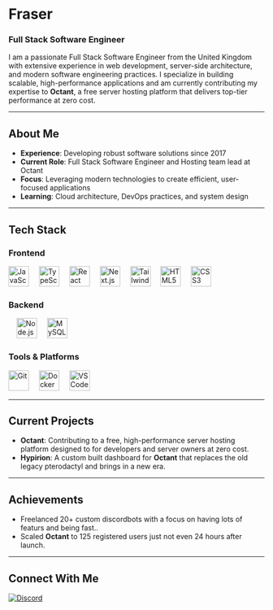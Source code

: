 # Fraser  
### Full Stack Software Engineer

I am a passionate Full Stack Software Engineer from the United Kingdom with extensive experience in web development, server-side architecture, and modern software engineering practices. I specialize in building scalable, high-performance applications and am currently contributing my expertise to **Octant**, a free server hosting platform that delivers top-tier performance at zero cost.

---

## About Me

- **Experience**: Developing robust software solutions since 2017  
- **Current Role**: Full Stack Software Engineer and Hosting team lead at Octant  
- **Focus**: Leveraging modern technologies to create efficient, user-focused applications  
- **Learning**: Cloud architecture, DevOps practices, and system design  

---

## Tech Stack

### Frontend
<div>
  <img src="https://cdn.jsdelivr.net/gh/devicons/devicon/icons/javascript/javascript-original.svg" height="40" alt="JavaScript" />
  <img width="12" />
  <img src="https://cdn.jsdelivr.net/gh/devicons/devicon/icons/typescript/typescript-original.svg" height="40" alt="TypeScript" />
  <img width="12" />
  <img src="https://cdn.jsdelivr.net/gh/devicons/devicon/icons/react/react-original.svg" height="40" alt="React" />
  <img width="12" />
  <img src="https://cdn.jsdelivr.net/gh/devicons/devicon/icons/nextjs/nextjs-original.svg" height="40" alt="Next.js" />
  <img width="12" />
  <img src="https://cdn.discordapp.com/attachments/1319252956796682241/1324914477455511624/png-transparent-tailwind-css-hd-logo-removebg-preview.png?ex=6779e243&is=677890c3&hm=2c019f7703f81bb5c4103214c954c3a753f2fbb1f8542e1deabda5000c7dc56f&" height="40" alt="Tailwind CSS" />
  <img width="12" />
  <img src="https://cdn.jsdelivr.net/gh/devicons/devicon/icons/html5/html5-original.svg" height="40" alt="HTML5" />
  <img width="12" />
  <img src="https://cdn.jsdelivr.net/gh/devicons/devicon/icons/css3/css3-original.svg" height="40" alt="CSS3" />
</div>

### Backend
<div>
  <img width="12" />
  <img src="https://cdn.jsdelivr.net/gh/devicons/devicon/icons/nodejs/nodejs-original.svg" height="40" alt="Node.js" />
  <img width="12" />
  <img src="https://cdn.jsdelivr.net/gh/devicons/devicon/icons/mysql/mysql-original.svg" height="40" alt="MySQL" />
</div>

### Tools & Platforms
<div>
  <img src="https://cdn.jsdelivr.net/gh/devicons/devicon/icons/git/git-original.svg" height="40" alt="Git" />
  <img width="12" />
  <img src="https://cdn.jsdelivr.net/gh/devicons/devicon/icons/docker/docker-original.svg" height="40" alt="Docker" />
  <img width="12" />
  <img src="https://cdn.jsdelivr.net/gh/devicons/devicon/icons/vscode/vscode-original.svg" height="40" alt="VS Code" />
</div>

---

## Current Projects

- **Octant**: Contributing to a free, high-performance server hosting platform designed to for developers and server owners at zero cost.  
- **Hypirion**: A custom built dashboard for **Octant** that replaces the old legacy pterodactyl and brings in a new era.

---

## Achievements

- Freelanced 20+ custom discordbots with a focus on having lots of featurs and being fast..  
- Scaled **Octant** to 125 registered users just not even 24 hours after launch.  

---

## Connect With Me

<div>
  <a href="https://discord.gg/compute" target="_blank">
    <img src="https://img.shields.io/badge/Discord-%237289DA.svg?style=for-the-badge&logo=discord&logoColor=white" alt="Discord" />
  </a>
</div>
